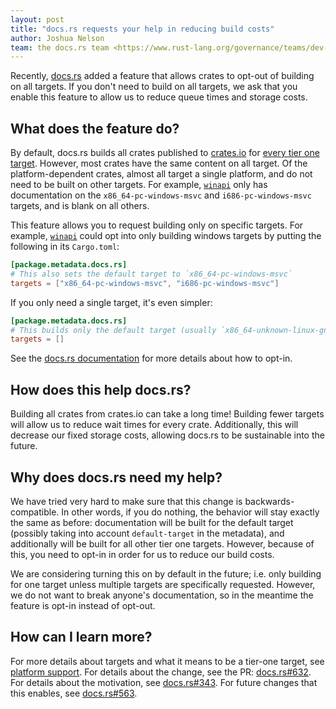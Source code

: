 ```yaml
---
layout: post
title: "docs.rs requests your help in reducing build costs"
author: Joshua Nelson
team: the docs.rs team <https://www.rust-lang.org/governance/teams/dev-tools#docs-rs>
---
```


Recently, [docs.rs] added a feature that allows crates to opt-out of building on all targets.
If you don't need to build on all targets, we ask that you enable this feature
to allow us to reduce queue times and storage costs.

## What does the feature do?

By default, docs.rs builds all crates published to [crates.io] for [every tier one target][metadata].
However, most crates have the same content on all target.
Of the platform-dependent crates, almost all target a single platform,
and do not need to be built on other targets.
For example, [`winapi`] only has documentation on the `x86_64-pc-windows-msvc`
and `i686-pc-windows-msvc` targets, and is blank on all others.

This feature allows you to request building only on specific targets.
For example, [`winapi`] could opt into only building windows targets
by putting the following in its `Cargo.toml`:

```toml
[package.metadata.docs.rs]
# This also sets the default target to `x86_64-pc-windows-msvc`
targets = ["x86_64-pc-windows-msvc", "i686-pc-windows-msvc"]
```

If you only need a single target, it's even simpler:

```toml
[package.metadata.docs.rs]
# This builds only the default target (usually `x86_64-unknown-linux-gnu`)
targets = []
```

See the [docs.rs documentation][metadata] for more details about how to opt-in.

## How does this help docs.rs?

Building all crates from crates.io can take a long time!
Building fewer targets will allow us to reduce wait times for every crate.
Additionally, this will decrease our fixed storage costs,
allowing docs.rs to be sustainable into the future.

## Why does docs.rs need my help?

We have tried very hard to make sure that this change is backwards-compatible.
In other words, if you do nothing, the behavior will stay exactly the same as before:
documentation will be built for the default target (possibly taking into account `default-target` in the metadata),
and additionally will be built for all other tier one targets.
However, because of this, you need to opt-in in order for us to reduce our build costs.

We are considering turning this on by default in the future;
i.e. only building for one target unless multiple targets are specifically requested.
However, we do not want to break anyone's documentation, so in the meantime the feature is opt-in instead of opt-out.

## How can I learn more?

For more details about targets and what it means to be a tier-one target,
see [platform support].
For details about the change, see the PR: [docs.rs#632](https://github.com/rust-lang/docs.rs/pull/632).
For details about the motivation, see [docs.rs#343](https://github.com/rust-lang/docs.rs/issues/343).
For future changes that this enables, see [docs.rs#563](https://github.com/rust-lang/docs.rs/issues/563#issuecomment-573321498).

[docs.rs]: https://docs.rs/
[crates.io]: https://crates.io/
[platform support]: https://forge.rust-lang.org/release/platform-support.html
[metadata]: https://docs.rs/about#metadata
[`winapi`]: https://docs.rs/winapi/
